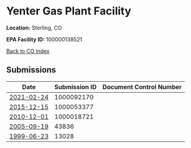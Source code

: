 # Yenter Gas Plant Facility

**Location:** Sterling, CO

**EPA Facility ID:** 100000138521

[Back to CO Index](../../index.md)

## Submissions

| Date | Submission ID | Document Control Number |
|------|--------------|-------------------------|
| [2021-02-24](submissions/1000092170.md) | 1000092170 |  |
| [2015-12-15](submissions/1000053377.md) | 1000053377 |  |
| [2010-12-01](submissions/1000018721.md) | 1000018721 |  |
| [2005-09-19](submissions/43836.md) | 43836 |  |
| [1999-06-23](submissions/13028.md) | 13028 |  |
